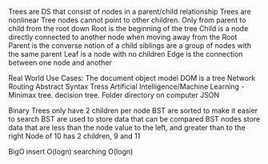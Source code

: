 Trees are DS that consist of nodes in a parent/child relationship
Trees are nonlinear 
Tree nodes cannot point to other children. Only from parent to child from the root down
Root is the beginning of the tree
Child is a node directly connected to another node when moving away from the Root
Parent is the converse notion of a child
siblings are a group of nodes with the same parent
Leaf is a node with no children
Edge is the connection between one node and another

Real World Use Cases:
The document object model DOM is a tree
Network Routing
Abstract Syntax Tress
Artificial Intelligence/Machine Learning - Minimax tree. decision tree.
Folder directory on computer
JSON

Binary Trees only have 2 children per node
BST are sorted to make it easier to search
BST are used to store data that can be compared
BST nodes store data that are less than the node value to the left, and greater than to the right
Node of 10 has 2 children, 9 and 11

BigO
insert O(logn)
searching O(logn)